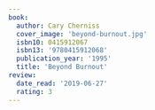 ```yaml
---
book:
  author: Cary Cherniss
  cover_image: 'beyond-burnout.jpg'
  isbn10: 0415912067
  isbn13: '9780415912068'
  publication_year: '1995'
  title: 'Beyond Burnout'
review:
  date_read: '2019-06-27'
  rating: 3
---
```

